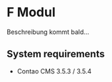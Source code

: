 F Modul
======================

Beschreibung kommt bald…


System requirements
-------------------

 * Contao CMS 3.5.3 / 3.5.4